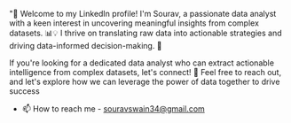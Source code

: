 "👋 Welcome to my LinkedIn profile! I'm Sourav, a passionate data analyst with a keen interest in uncovering meaningful insights from complex datasets. 📊💡 I thrive on translating raw data into actionable strategies and driving data-informed decision-making. 🚀

If you're looking for a dedicated data analyst who can extract actionable intelligence from complex datasets, let's connect! 🤝 Feel free to reach out, and let's explore how we can leverage the power of data together to drive success

- 📫 How to reach me - souravswain34@gmail.com

<!---
sourav6263/sourav6263 is a ✨ special ✨ repository because its `README.md` (this file) appears on your GitHub profile.
You can click the Preview link to take a look at your changes.
--->
